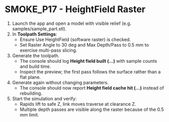 ﻿# SMOKE_P17 - HeightField Raster

1. Launch the app and open a model with visible relief (e.g. samples/sample_part.stl).
2. In **Toolpath Settings**:
   - Ensure Use HeightField (software raster) is checked.
   - Set Raster Angle to 30 deg and Max Depth/Pass to 0.5 mm to exercise multi-pass slicing.
3. Generate the toolpath.
   - The console should log **Height field built (...)** with sample counts and build time.
   - Inspect the preview; the first pass follows the surface rather than a flat plane.
4. Generate again without changing parameters.
   - The console should now report **Height field cache hit (...)** instead of rebuilding.
5. Start the simulation and verify:
   - Rapids lift to safe Z, link moves traverse at clearance Z.
   - Multiple depth passes are visible along the raster because of the 0.5 mm limit.
